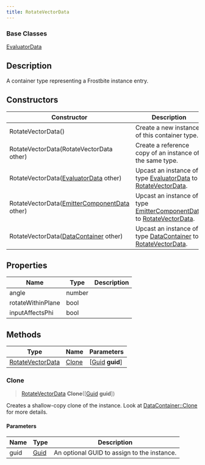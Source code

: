 ```yaml
---
title: RotateVectorData
---
```

### Base Classes

[EvaluatorData](EvaluatorData)

## Description

A container type representing a Frostbite instance entry.

## Constructors

| Constructor                                                                 | Description                                                                                                             |
| --------------------------------------------------------------------------- | ----------------------------------------------------------------------------------------------------------------------- |
| RotateVectorData()                                                          | Create a new instance of this container type.                                                                           |
| RotateVectorData(RotateVectorData other)                                    | Create a reference copy of an instance of the same type.                                                                |
| RotateVectorData([EvaluatorData](EvaluatorData) other)                      | Upcast an instance of type [EvaluatorData](EvaluatorData) to [RotateVectorData](RotateVectorData).                      |
| RotateVectorData([EmitterComponentData](EmitterComponentData) other)        | Upcast an instance of type [EmitterComponentData](EmitterComponentData) to [RotateVectorData](RotateVectorData).        |
| RotateVectorData([DataContainer](/vext/ref/shared/class/datacontainer) other) | Upcast an instance of type [DataContainer](/vext/ref/shared/class/datacontainer) to [RotateVectorData](RotateVectorData). |

## Properties

| Name              | Type   | Description |
| ----------------- | ------ | ----------- |
| angle             | number |             |
| rotateWithinPlane | bool   |             |
| inputAffectsPhi   | bool   |             |

## Methods

| Type                                 | Name            | Parameters                                     |
| ------------------------------------ | --------------- | ---------------------------------------------- |
| [RotateVectorData](RotateVectorData) | [Clone](#clone) | \[[Guid](/vext/ref/shared/class/guid) **guid**\] |

### Clone

> [RotateVectorData](RotateVectorData) **Clone**(\[[Guid](/vext/ref/shared/class/guid) **guid**\])

Creates a shallow-copy clone of the instance. Look at [DataContainer::Clone](/vext/ref/shared/class/datacontainer#clone) for more details.

#### Parameters

| Name | Type         | Description                                 |
| ---- | ------------ | ------------------------------------------- |
| guid | [Guid](Guid) | An optional GUID to assign to the instance. |
